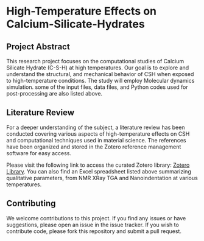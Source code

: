 # High-Temperature Effects on Calcium-Silicate-Hydrates

## Project Abstract
This research project focuses on the computational studies of Calcium Silicate Hydrate (C-S-H) at high temperatures. Our goal is to explore and understand the structural, and mechanical behavior of CSH when exposed to high-temperature conditions. The study will employ Molecular dynamics simulation. some of the input files, data files, and Python codes used for post-processing are also listed above.

## Literature Review
For a deeper understanding of the subject, a literature review has been conducted covering various aspects of high-temperature effects on CSH and computational techniques used in material science. The references have been organized and stored in the Zotero reference management software for easy access.

Please visit the following link to access the curated Zotero library: [Zotero Library](https://www.zotero.org/groups/5014044/csh_at_high_temperature/library).
You can also find an Excel spreadsheet listed above summarizing qualitative parameters, from NMR XRay TGA and Nanoindentation at various temperatures.  


## Contributing
We welcome contributions to this project. If you find any issues or have suggestions, please open an issue in the issue tracker. If you wish to contribute code, please fork this repository and submit a pull request.

